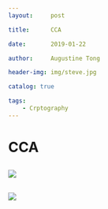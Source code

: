 ```yaml
---
layout:     post

title:      CCA

date:       2019-01-22

author:     Augustine Tong

header-img: img/steve.jpg

catalog: true

tags:
    - Crptography
---
```


# CCA


## 
![ ](/img/crpto/.png)

##
![ ](/img/crpto/.png)

